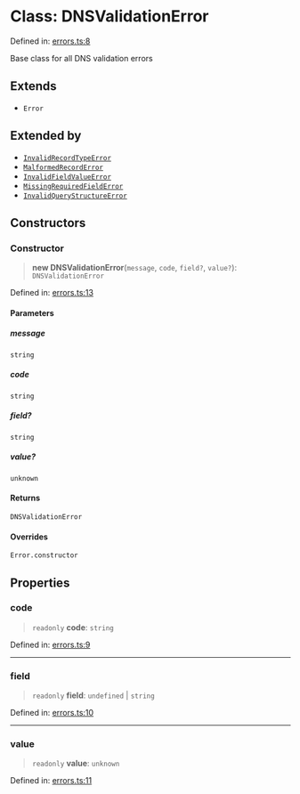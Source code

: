 # Class: DNSValidationError

Defined in: [errors.ts:8](https://github.com/Nick2bad4u/dnsValidator/blob/main/src/errors.ts#L8)

Base class for all DNS validation errors

## Extends

- `Error`

## Extended by

- [`InvalidRecordTypeError`](InvalidRecordTypeError.md)
- [`MalformedRecordError`](MalformedRecordError.md)
- [`InvalidFieldValueError`](InvalidFieldValueError.md)
- [`MissingRequiredFieldError`](MissingRequiredFieldError.md)
- [`InvalidQueryStructureError`](InvalidQueryStructureError.md)

## Constructors

### Constructor

> **new DNSValidationError**(`message`, `code`, `field?`, `value?`): `DNSValidationError`

Defined in: [errors.ts:13](https://github.com/Nick2bad4u/dnsValidator/blob/main/src/errors.ts#L13)

#### Parameters

##### message

`string`

##### code

`string`

##### field?

`string`

##### value?

`unknown`

#### Returns

`DNSValidationError`

#### Overrides

`Error.constructor`

## Properties

### code

> `readonly` **code**: `string`

Defined in: [errors.ts:9](https://github.com/Nick2bad4u/dnsValidator/blob/main/src/errors.ts#L9)

***

### field

> `readonly` **field**: `undefined` \| `string`

Defined in: [errors.ts:10](https://github.com/Nick2bad4u/dnsValidator/blob/main/src/errors.ts#L10)

***

### value

> `readonly` **value**: `unknown`

Defined in: [errors.ts:11](https://github.com/Nick2bad4u/dnsValidator/blob/main/src/errors.ts#L11)
